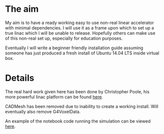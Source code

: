 # The aim
My aim is to have a ready working easy to use non-real linear accelerator with minimal dependencies. I will use it as a frame upon which to set up a true linac which I will be unable to release. Hopefully others can make use of this non-real set up, especially for education purposes.

Eventually I will write a beginner friendly installation guide assuming someone has just produced a fresh install of Ubuntu 14.04 LTS inside virtual box.

# Details 
The real hard work given here has been done by Christopher Poole, his more powerful linac platform can be found [here](https://github.com/christopherpoole/linac).

CADMesh has been removed due to inability to create a working install. Will eventually also remove G4VoxelData.

An example of the notebook code running the simulation can be viewed [here](http://nbviewer.ipython.org/github/SimonBiggs/linac/blob/master/main.ipynb).
